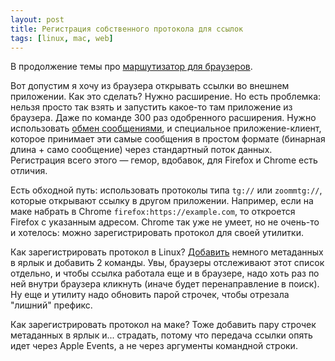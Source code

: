 ```yaml
---
layout: post
title: Региcтрация собственного протокола для ссылок
tags: [linux, mac, web]
---
```

В продолжение темы про [маршутизатор для браузеров](/2024/02/01/zig.html).

Вот допустим я хочу из браузера открывать ссылки во внешнем приложении. Как это сделать? Нужно расширение. Но есть проблемка: нельзя просто так взять и запустить какое-то там приложение из браузера. Даже по команде 300 раз одобренного расширения. Нужно использовать [обмен сообщениями](https://developer.mozilla.org/en-US/docs/Mozilla/Add-ons/WebExtensions/Native_messaging), и специальное приложение-клиент, которое принимает эти самые сообщения в простом формате (бинарная длина + само сообщение) через стандартный поток данных. Регистрация всего этого — гемор, вдобавок, для Firefox и Chrome есть отличия.  

Есть обходной путь: использовать протоколы типа `tg://` или `zoommtg://`, которые открывают ссылку в другом приложении. Например, если на маке набрать в Chrome `firefox:https://example.com`, то откроется Firefox с указанным адресом. Chrome так уже не умеет, но не очень-то и хотелось: можно зарегистрировать протокол для своей утилитки.

Как зарегистрировать протокол в Linux? [Добавить](https://github.com/ov7a/browserRouter/commit/c85139b49ca5aecdf8282062871ab65197226101) немного метаданных в ярлык и добавить 2 команды. Увы, браузеры отслеживают этот список отдельно, и чтобы ссылка работала еще и в браузере, надо хоть раз по ней внутри браузера кликнуть (иначе будет перенаправление в поиск). Ну еще и утилиту надо обновить парой строчек, чтобы отрезала "лишний" префикс.

Как зарегистрировать протокол на маке? Тоже добавить пару строчек метаданных в ярлык и... страдать, потому что передача ссылки опять идет через Apple Events, а не через аргументы командной строки.


